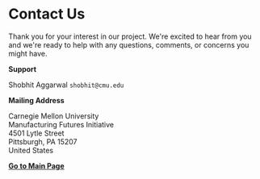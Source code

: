 # Contact Us

Thank you for your interest in our project. We're excited to hear from you and we're ready to help with any questions, comments, or concerns you might have.

**Support**

Shobhit Aggarwal `shobhit@cmu.edu`

**Mailing Address**

Carnegie Mellon University  
Manufacturing Futures Initiative  
4501 Lytle Street  
Pittsburgh, PA 15207  
United States


[**Go to Main Page**](https://github.com/cmu-mfi/)
